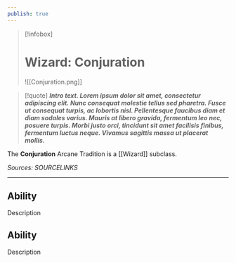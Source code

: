 ```yaml
---
publish: true
---
```

> [!infobox]
> # Wizard: Conjuration
> ![[Conjuration.png]]

> [!quote]
> **_Intro text. Lorem ipsum dolor sit amet, consectetur adipiscing elit. Nunc consequat molestie tellus sed pharetra. Fusce ut consequat turpis, ac lobortis nisl. Pellentesque faucibus diam et diam sodales varius. Mauris at libero gravida, fermentum leo nec, posuere turpis. Morbi justo orci, tincidunt sit amet facilisis finibus, fermentum luctus neque. Vivamus sagittis massa ut placerat mollis._**

The **Conjuration** Arcane Tradition is a [[Wizard]] subclass.

*Sources: SOURCELINKS*
***
## Ability
Description
## Ability
Description